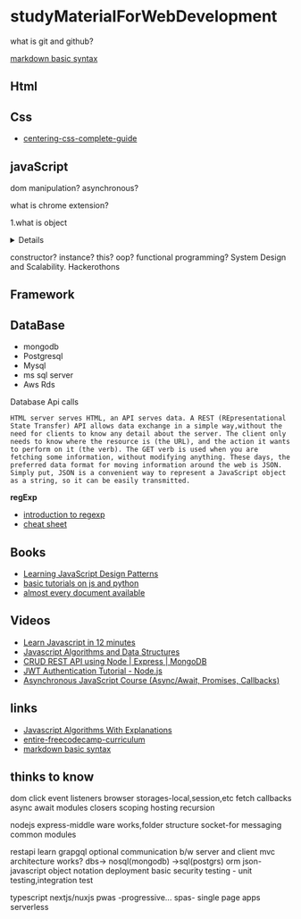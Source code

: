 # studyMaterialForWebDevelopment

what is git and github?

[markdown basic syntax](https://www.markdownguide.org/basic-syntax)

## Html

## Css

-   [centering-css-complete-guide](https://css-tricks.com/centering-css-complete-guide/)

## javaScript

dom manipulation?
asynchronous?

what is chrome extension?

1.what is object

<details>
object is one of the data type in javascript
The Object class represents one of JavaScript's data types. It is used to store various keyed collections and more complex entities. Objects can be created using the Object() constructor or the object initializer / literal syntax.
Description

Nearly all objects in JavaScript are instances of Object; a typical object inherits properties (including methods) from Object.prototype, although these properties may be shadowed (a.k.a. overridden). However, an Object may be deliberately created for which this is not true (e.g. by Object.create(null)), or it may be altered so that this is no longer true (e.g. with Object.setPrototypeOf).

Changes to the Object prototype object are seen by all objects through prototype chaining, unless the properties and methods subject to those changes are overridden further along the prototype chain. This provides a very powerful although potentially dangerous mechanism to override or extend object behavior.

The Object constructor creates an object wrapper for the given value.

    If the value is null or undefined, it will create and return an empty object.
    Otherwise, it will return an object of a Type that corresponds to the given value.
    If the value is an object already, it will return the value.

When called in a non-constructor context, Object behaves identically to new Object().
[click for in detail](https://developer.mozilla.org/en-US/docs/Web/JavaScript/Reference/Global_Objects/Object)

</details>

constructor?
instance?
this?
oop?
functional programming?
System Design and Scalability.
Hackerothons

## Framework

## DataBase

-   mongodb
-   Postgresql
-   Mysql
-   ms sql server
-   Aws Rds

Database
Api calls

    HTML server serves HTML, an API serves data. A REST (REpresentational State Transfer) API allows data exchange in a simple way,without the need for clients to know any detail about the server. The client only needs to know where the resource is (the URL), and the action it wants to perform on it (the verb). The GET verb is used when you are fetching some information, without modifying anything. These days, the preferred data format for moving information around the web is JSON. Simply put, JSON is a convenient way to represent a JavaScript object as a string, so it can be easily transmitted.

**regExp**

-   [introduction to regexp](https://www.w3schools.com/js/js_regexp.asp)
-   [cheat sheet](https://www.w3schools.com/jsref/jsref_obj_regexp.asp)

## Books

-   [Learning JavaScript Design Patterns](https://addyosmani.com/resources/essentialjsdesignpatterns/book/)
-   [basic tutorials on js and python](https://edabit.com/tutorials)
-   [almost every document available](https://devdocs.io/)

## Videos

-   [Learn Javascript in 12 minutes](https://www.youtube.com/watch?v=Ukg_U3CnJWI)
-   [Javascript Algorithms and Data Structures](https://www.freecodecamp.org/learn/javascript-algorithms-and-data-structures/basic-javascript/)
-   [CRUD REST API using Node | Express | MongoDB](https://www.youtube.com/watch?v=eYVGoXPq2RA)
-   [JWT Authentication Tutorial - Node.js](https://www.youtube.com/watch?v=mbsmsi7l3r4)
-   [Asynchronous JavaScript Course (Async/Await, Promises, Callbacks)](https://www.youtube.com/watch?v=ZYb_ZU8LNxs)

## links

-   [Javascript Algorithms With Explanations](https://github.com/trekhleb/javascript-algorithms)
-   [entire-freecodecamp-curriculum](https://www.freecodecamp.org/news/i-completed-the-entire-freecodecamp-curriculum-in-a-month-while-recording-everything/)
-   [markdown basic syntax](https://www.markdownguide.org/basic-syntax)

## thinks to know

dom
click event listeners
browser storages-local,session,etc
fetch
callbacks
async await
modules
closers
scoping hosting
recursion

nodejs
express-middle ware works,folder structure
socket-for messaging
common modules

restapi learn
grapgql optional
communication b/w server and client
mvc architecture works?
dbs-> nosql(mongodb)
->sql(postgrs)
orm
json-javascript object notation
deployment
basic security
testing - unit testing,integration test

typescript
nextjs/nuxjs
pwas -progressive...
spas- single page apps
serverless

